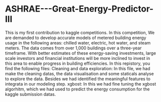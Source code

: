# ASHRAE---Great-Energy-Predictor-III
This is  my first contribution to kaggle competitions. In this competition, We are demanded to develop accurate models of metered building energy usage in the following areas: chilled water, electric, hot water, and steam meters. The data comes from over 1,000 buildings over a three-year timeframe. With better estimates of these energy-saving investments, large scale investors and financial institutions will be more inclined to invest in this area to enable progress in building efficiencies.
In this repistory, you find the following files:
Cleaning and data exploration: In this file, we had make the cleaning datas, the data visualisation and some staticals analyse to explore the data. Besides we had identified the meaningful features to integrata in our modeling step.
xgbost: In this we had fine tuning the xgbost algorhitm, which we had used to predict the energy consumption for the kaggle submission datas.
